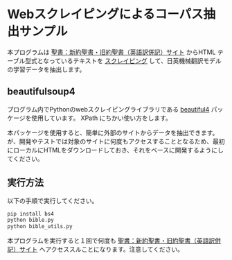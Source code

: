 Webスクレイピングによるコーパス抽出サンプル
========================================

本プログラムは [聖書：新約聖書・旧約聖書（英語訳併記）サイト] からHTML テーブル型式となっているテキストを [スクレイピング] して、日英機械翻訳モデルの学習データを抽出します。

[聖書：新約聖書・旧約聖書（英語訳併記）サイト]: http://bible.e-lesson1.com/
[スクレイピング]: https://ja.wikipedia.org/wiki/%E3%82%A6%E3%82%A7%E3%83%96%E3%82%B9%E3%82%AF%E3%83%AC%E3%82%A4%E3%83%94%E3%83%B3%E3%82%B0

## beautifulsoup4

プログラム内でPythonのwebスクレイピングライブラリである [beautiful4] パッケージを使用しています。
XPath にちかい使い方をします。

本パッケージを使用すると、簡単に外部のサイトからデータを抽出できます。が、開発やテストでは対象のサイトに何度もアクセスすることとなるため、最初にローカルにHTMLをダウンロードしておき、それをベースに開発するようにしてください。

[beautiful4]: http://kondou.com/BS4/

## 実行方法

以下の手順で実行してください。

```Python
pip install bs4
python bible.py
python bible_utils.py
```

本プログラムを実行すると１回で何度も [聖書：新約聖書・旧約聖書（英語訳併記）サイト] へアクセススルことになります。注意してください。
